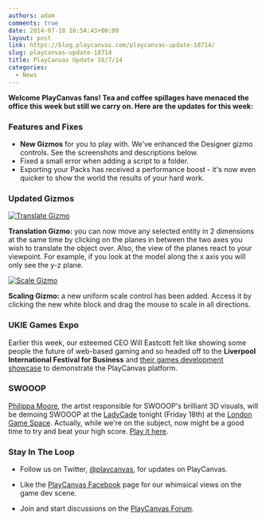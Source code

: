 ```yaml
---
authors: adam
comments: true
date: 2014-07-18 16:54:43+00:00
layout: post
link: https://blog.playcanvas.com/playcanvas-update-18714/
slug: playcanvas-update-18714
title: PlayCanvas Update 18/7/14
categories:
  - News
---
```


**Welcome PlayCanvas fans! Tea and coffee spillages have menaced the office this week but still we carry on. Here are the updates for this week:**

### Features and Fixes

- **New Gizmos** for you to play with. We've enhanced the Designer gizmo controls. See the screenshots and descriptions below.
- Fixed a small error when adding a script to a folder.
- Exporting your Packs has received a performance boost - it's now even quicker to show the world the results of your hard work.

### Updated Gizmos

[![Translate Gizmo](/img/designer-gizmo-translate.png)](/img/designer-gizmo-translate.png)

**Translation Gizmo:** you can now move any selected entity in 2 dimensions at the same time by clicking on the planes in between the two axes you wish to translate the object over. Also, the view of the planes react to your viewpoint. For example, if you look at the model along the x axis you will only see the y-z plane.

[![Scale Gizmo](/img/designer-gizmo-scale.png)](/img/designer-gizmo-scale.png)

**Scaling Gizmo:** a new uniform scale control has been added. Access it by clicking the new white block and drag the mouse to scale in all directions.

### UKIE Games Expo

Earlier this week, our esteemed CEO Will Eastcott felt like showing some people the future of web-based gaming and so headed off to the **Liverpool International Festival for Business** and [their games development showcase](https://www.events.ukti.gov.uk/creative-business-breakfast-and-uk-games-industry-showcase--ifb) to demonstrate the PlayCanvas platform.

### SWOOOP

[Philippa Moore](http://www.philippamoore.com/), the artist responsible for SWOOOP's brilliant 3D visuals, will be demoing SWOOOP at the [LadyCade](https://ladycade.org/) tonight (Friday 18th) at the [London Game Space](http://londongamespace.org/). Actually, while we're on the subject, now might be a good time to try and beat your high score. [Play it here](http://swooop.playcanvas.com/).

### Stay In The Loop

- Follow us on Twitter, [@playcanvas](https://twitter.com/playcanvas), for updates on PlayCanvas.

- Like the [PlayCanvas Facebook](https://facebook.com/playcanvas) page for our whimsical views on the game dev scene.

- Join and start discussions on the [PlayCanvas Forum](https://forum.playcanvas.com/).
